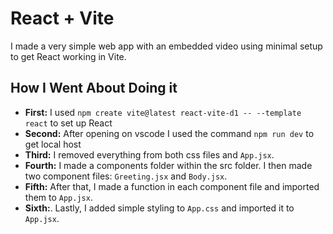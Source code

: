 # React + Vite
I made a very simple web app with an embedded video using minimal setup to get React working in Vite.

## How I Went About Doing it 
- **First:** I used ```npm create vite@latest react-vite-d1 -- --template react``` to set up React
- **Second:** After opening on vscode I used the command ```npm run dev``` to get local host
- **Third:** I removed everything from both css files and ```App.jsx```.
- **Fourth:** I made a components folder within the src folder. I then made two component files: ```Greeting.jsx``` and ```Body.jsx```.
- **Fifth:** After that, I made a function in each component file and imported them to ```App.jsx```. 
- **Sixth:**. Lastly, I added simple styling to ```App.css``` and imported it to ```App.jsx```.

